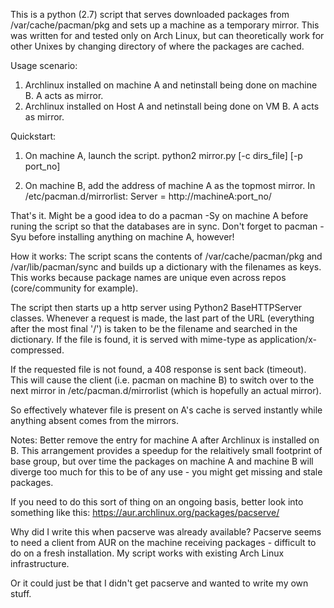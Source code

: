 This is a python (2.7) script that serves downloaded packages from /var/cache/pacman/pkg and sets up a machine as a
temporary mirror. This was written for and tested only on Arch Linux, but can theoretically work for other Unixes
by changing directory of where the packages are cached.

Usage scenario:
1. Archlinux installed on machine A and netinstall being done on machine B. A acts as mirror.
2. Archlinux installed on Host A and netinstall being done on VM B. A acts as mirror.

Quickstart:
1. On machine A, launch the script.
      python2 mirror.py [-c dirs_file] [-p port_no]

2. On machine B, add the address of machine A as the topmost mirror. In /etc/pacman.d/mirrorlist:
      Server = http://machineA:port_no/

That's it. Might be a good idea to do a pacman -Sy on machine A before runing the script so that the databases are
in sync. Don't forget to pacman -Syu before installing anything on machine A, however!

How it works:
The script scans the contents of /var/cache/pacman/pkg and /var/lib/pacman/sync and builds up a dictionary with
the filenames as keys. This works because package names are unique even across repos (core/community for example).

The script then starts up a http server using Python2 BaseHTTPServer classes. Whenever a request is made, the 
last part of the URL (everything after the most final '/') is taken to be the filename and searched in the dictionary.
If the file is found, it is served with mime-type as application/x-compressed.

If the requested file is not found, a 408 response is sent back (timeout). This will cause the client (i.e. pacman on 
machine B) to switch over to the next mirror in /etc/pacman.d/mirrorlist (which is hopefully an actual mirror).

So effectively whatever file is present on A's cache is served instantly while anything absent comes from the mirrors.

Notes:
Better remove the entry for machine A after Archlinux is installed on B. This arrangement provides a speedup for the 
relaitively small footprint of base group, but over time the packages on machine A and machine B will diverge too
much for this to be of any use - you might get missing and stale packages.

If you need to do this sort of thing on an ongoing basis, better look into something like this:
https://aur.archlinux.org/packages/pacserve/

Why did I write this when pacserve was already available? Pacserve seems to need a client from AUR on the
machine receiving packages - difficult to do on a fresh installation. My script works with existing Arch Linux
infrastructure.

Or it could just be that I didn't get pacserve and wanted to write my own stuff.
